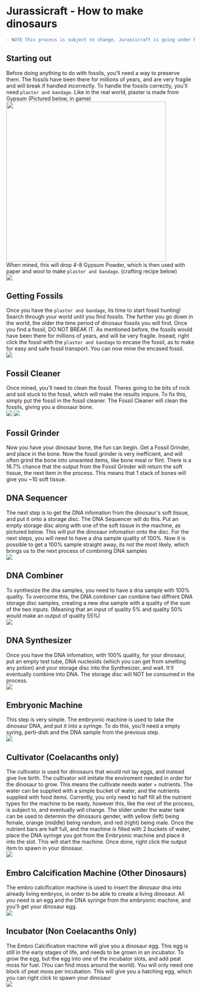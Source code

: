 # Jurassicraft - How to make dinosaurs
```diff
- NOTE This process is subject to change. Jurassicraft is going under MAJOR reworking of how this system works
```
## Starting out
Before doing anything to do with fossils, you'll need a way to preserve them. The fossils have been there for millions of years, and are very fragile and will break if handled incorrectly. To handle the fossils correctly, you'll need `plaster and bandage`. Like in the real world, plaster is made from Gypsum (Pictured below, in game)   
<img src="https://imgur.com/vY7A3E1.png" width="427px"></img>   
When mined, this will drop 4-8 Gypsum Powder, which is then used with paper and wool to make `plaster and bandage`. (crafting recipe below)   
<img src="https://i.imgur.com/D6T1Xh7.png"></img>
## Getting Fossils
Once you have the `plaster and bandage`, its time to start fossil hunting! Search through your world until you find fossils. The further you go down in the world, the older the time period of dinosaur fossils you will find. Once you find a fossil, DO NOT BREAK IT. As mentioned before, the fossils would have been there for millions of years, and will be very fragile. Insead, right click the fossil with  the `plaster and bandage` to encase the fossil, as to make for easy and safe fossil transport. You can now mine the encased fossil.   
<img src="https://media.giphy.com/media/iNxv0oh2raaHqIf22k/giphy.gif"></img>
## Fossil Cleaner
Once mined, you'll need to clean the fossil. Theres going to be bits of rock and soil stuck to the fossil, which will make the results impure. To fix this, simply put the fossil in the fossil cleaner. The Fossil Cleaner will clean the fossils, giving you a dinosaur bone.   
<img src="https://i.imgur.com/Ij9Jdri.png"></img> <img src="https://i.imgur.com/jpy66Wv.png"></img>
## Fossil Grinder
Now you have your dinosaur bone, the fun can begin. Get a Fossil Grinder, and place in the bone. Now the fossil grinder is very inefficient, and will often grind the bone into unwanted items, like bone meal or flint. There is a 16.7% chance that the output from the Fossil Grinder will return the soft tissue, the next item in the process. This means that 1 stack of bones will give you ~10 soft tissue.
## DNA Sequencer
The next step is to get the DNA infomation from the dinosaur's soft tissue, and put it onto a storage disc. The DNA Sequencer will do this. Put an empty storage disc along with one of the soft tissue in the machine, as pictured below. This will put the dinosaur infomation onto the disc. For the next steps, you will need to have a dna sample quality of 100%. Now it is possible to get a 100% sample straight away, its not the most likely, which brings us to the next process of combining DNA samples  
<img src="https://i.imgur.com/6bKK4E9.png"></img>
## DNA Combiner
To synthesize the dna samples, you need to have a dna sample with 100% quality. To overcome this, the DNA combiner can combine two diffrent DNA storage disc samples, creating a new dna sample with a quality of the sum of the two inputs. (Meaning that an input of quality 5% and quality 50% would make an output of quality 55%)   
<img src="https://i.imgur.com/4Y0kS7Q.png"></img>
## DNA Synthesizer
Once you have the DNA infomation, with 100% quality, for your dinosaur, put an empty test tube, DNA nucleoids (which you can get from smelting any potion) and your storage disc into the Synthesizer, and wait. It'll eventually combine into DNA. The storage disc will NOT be consumed in the process.   
<img src = "https://i.imgur.com/m2jbA3i.png"></img>
## Embryonic Machine
This step is very simple. The embryonic machine is used to take the dinosaur DNA, and put it into a syringe. To do this, you'll need a empty syring, perti-dish and the DNA sample from the previous step.   
<img src = "https://i.imgur.com/L2HDSgp.png"></img>
## Cultivator (Coelacanths only)
The cultivator is used for dinosaurs that would not lay eggs, and instead give live birth. The cultivator will imitate the enviroment needed in order for the dinosaur to grow. This means the cultivate needs water + nutrients. The water can be supplied with a simple bucket of water, and the nutrients supplied with food items. Currently, you only need to half fill all the nutrient types for the machine to be ready, however this, like the rest of the process, is subject to, and eventually will change. The slider under the water tank can be used to determin the dinosaurs gender, with yellow (left) being female, orange (middle) being random, and red (right) being male. Once the nutrient bars are half full, and the machine is filled with 2 buckets of water, place the DNA syringe you got from the Embryonic machine and place it into the slot. This will start the machine. Once done, right click the output item to spawn in your dinosaur.   
<img src="https://imgur.com/QE7yrhT.png"></img>
## Embro Calcification Machine (Other Dinosaurs)
The embro calcification machine is used to insert the dinosaur dna into already living embryos, in order to be able to create a living dinosaur. All you need is an egg and the DNA syringe from the embryonic machine, and you'll get your dinosaur egg.   
<img src="https://i.imgur.com/u5RLFgI.png"></img>
## Incubator (Non Coelacanths Only)
The Embro Calcification machine will give you a dinosaur egg. This egg is still in the early stages of life, and needs to be grown in an incubator. To grow the egg, but the egg into one of the incubator slots, and add peat moss for fuel. (You can find moss around the world). You will only need one block of peat moss per incubation. This will give you a hatching egg, which you can right click to spawn your dinosaur   
<img src="https://i.imgur.com/XJ7dvcP.png"></img>
